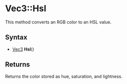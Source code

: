 # Vec3::Hsl

This method converts an RGB color to an HSL value.

## Syntax

- [Vec3](Vec3.md) **Hsl**()

## Returns

Returns the color stored as hue, saturation, and lightness.
